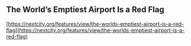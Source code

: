 ## The World’s Emptiest Airport Is a Red Flag
  
  [https://nextcity.org/features/view/the-worlds-emptiest-airport-is-a-red-flag](https://nextcity.org/features/view/the-worlds-emptiest-airport-is-a-red-flag)